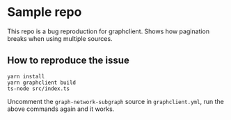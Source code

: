 
# Sample repo

This repo is a bug reproduction for graphclient. 
Shows how pagination breaks when using multiple sources.


## How to reproduce the issue

```
yarn install
yarn graphclient build
ts-node src/index.ts
```

Uncomment the `graph-network-subgraph` source in `graphclient.yml`, run the above commands again and it works.
